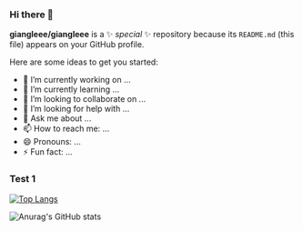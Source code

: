 ### Hi there 👋


**giangleee/giangleee** is a ✨ _special_ ✨ repository because its `README.md` (this file) appears on your GitHub profile.

Here are some ideas to get you started:

- 🔭 I’m currently working on ...
- 🌱 I’m currently learning ...
- 👯 I’m looking to collaborate on ...
- 🤔 I’m looking for help with ...
- 💬 Ask me about ...
- 📫 How to reach me: ...
- 😄 Pronouns: ...
- ⚡ Fun fact: ...


### Test 1

[![Top Langs](https://github-readme-stats.vercel.app/api/top-langs/?username=giangleee)](https://github.com/anuraghazra/github-readme-stats)

![Anurag's GitHub stats](https://github-readme-stats.vercel.app/api?username=giangleee&show_icons=true&theme=radical)
